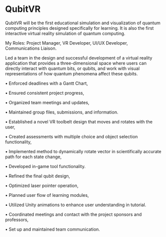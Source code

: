 # QubitVR
QubitVR will be the first educational simulation and visualization of quantum computing principles designed specifically for learning. It is also the first interactive virtual reality simulation of quantum computing.

My Roles: Project Manager, VR Developer, UI/UX Developer, Communications Liaison.

Led a team in the design and successful development of a virtual reality application that provides a three-dimensional space where users can directly interact with quantum bits, or qubits, and work with visual representations of how quantum phenomena affect these qubits.

• Enforced deadlines with a Gantt Chart,

• Ensured consistent project progress,

• Organized team meetings and updates,

• Maintained group files, submissions, and information.

• Established a novel VR toolbelt design that moves and rotates with the user,

• Created assessments with multiple choice and object selection functionality,

• Implemented method to dynamically rotate vector in scientifically accurate path for each state change,

• Developed in-game tool functionality.

• Refined the final qubit design,

• Optimized laser pointer operation,

• Planned user flow of learning modules,

• Utilized Unity animations to enhance user understanding in tutorial.

• Coordinated meetings and contact with the project sponsors and professors,

• Set up and maintained team communication.
